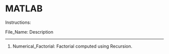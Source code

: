 # MATLAB

Instructions:

File_Name:  Description
******************************************************************************************************************************************

1. Numerical_Factorial:   Factorial computed using Recursion.
